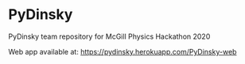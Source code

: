 # PyDinsky
PyDinsky team repository for McGill Physics Hackathon 2020

Web app available at: https://pydinsky.herokuapp.com/PyDinsky-web
